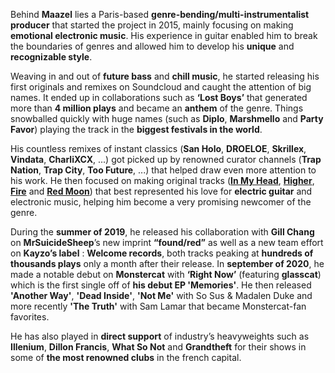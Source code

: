Behind **Maazel** lies a Paris-based **genre-bending/multi-instrumentalist producer** that started the project in 2015, mainly focusing on making **emotional electronic music**. His experience in guitar enabled him to break the boundaries of genres and allowed him to develop his **unique** and **recognizable style**.

Weaving in and out of **future bass** and **chill music**, he started releasing his first originals and remixes on Soundcloud and caught the attention of big names. It ended up in collaborations such as **‘Lost Boys’** that generated more than **4 million plays** and became an **anthem** of the genre. Things snowballed quickly with huge names (such as **Diplo**, **Marshmello** and **Party Favor**) playing the track in the **biggest festivals in the world**.

His countless remixes of instant classics (**San Holo**, **DROELOE**, **Skrillex**, **Vindata**, **CharliXCX**, ...) got picked up by renowned curator channels (**Trap Nation**, **Trap City**, **Too Future**, ...) that helped draw even more attention to his work. He then focused on making original tracks (**[In My Head](https://fanlink.to/maazel-in-my-head)**, **[Higher](https://fanlink.to/maazel-higher)**, **[Fire](https://fanlink.to/maazel-fire)** and **[Red Moon](https://fanlink.to/maazel-red-moon)**) that best represented his love for **electric guitar** and electronic music, helping him become a very promising newcomer of the genre.

During the **summer of 2019**, he released his collaboration with **Gill Chang** on **MrSuicideSheep**’s new imprint **“found/red”** as well as a new team effort on **Kayzo’s label** : **Welcome records**, both tracks peaking at **hundreds of thousands plays** only a month after their release. In **september of 2020**, he made a notable debut on **Monstercat** with **‘Right Now’** (featuring **glasscat**) which is the first single off of **his debut EP 'Memories'**. He then released **'Another Way'**, **'Dead Inside'**, **'Not Me'** with So Sus & Madalen Duke and more recently **'The Truth'** with Sam Lamar that became Monstercat-fan favorites.

He has also played in **direct support** of industry’s heavyweights such as **Illenium**, **Dillon Francis**, **What So Not** and **Grandtheft** for their shows in some of **the most renowned clubs** in the french capital.
